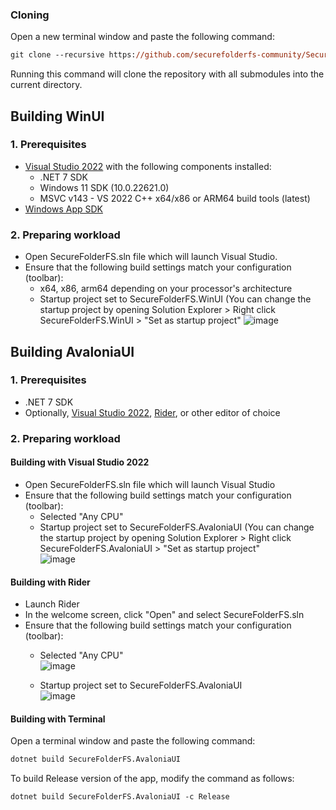 ### Cloning

Open a new terminal window and paste the following command:
```ps
git clone --recursive https://github.com/securefolderfs-community/SecureFolderFS.git
```
Running this command will clone the repository with all submodules into the current directory.

## Building WinUI
### 1. Prerequisites
- [Visual Studio 2022](https://visualstudio.microsoft.com/vs/) with the following components installed:
  - .NET 7 SDK
  - Windows 11 SDK (10.0.22621.0)
  - MSVC v143 - VS 2022 C++ x64/x86 or ARM64 build tools (latest)
- [Windows App SDK](https://learn.microsoft.com/en-us/windows/apps/windows-app-sdk/downloads#current-releases)

### 2. Preparing workload
- Open SecureFolderFS.sln file which will launch Visual Studio.
- Ensure that the following build settings match your configuration (toolbar):
  - x64, x86, arm64 depending on your processor's architecture
  - Startup project set to SecureFolderFS.WinUI (You can change the startup project by opening Solution Explorer > Right click SecureFolderFS.WinUI > "Set as startup project"
  ![image](https://user-images.githubusercontent.com/53011783/216186419-aed03f32-565a-469d-9815-b7ea9206bf57.png)
  
## Building AvaloniaUI

### 1. Prerequisites
- .NET 7 SDK
- Optionally, [Visual Studio 2022](https://visualstudio.microsoft.com/vs/), [Rider](https://www.jetbrains.com/rider), or other editor of choice

### 2. Preparing workload
#### Building with Visual Studio 2022
  - Open SecureFolderFS.sln file which will launch Visual Studio
  - Ensure that the following build settings match your configuration (toolbar):
    - Selected "Any CPU"
    - Startup project set to SecureFolderFS.AvaloniaUI (You can change the startup project by opening Solution Explorer > Right click SecureFolderFS.AvaloniaUI > "Set as startup project"<br/>
    ![image](https://user-images.githubusercontent.com/53011783/216189292-474db056-0e3b-419d-baae-e86e27b7a7e7.png)
  
#### Building with Rider
  - Launch Rider
  - In the welcome screen, click "Open" and select SecureFolderFS.sln
  - Ensure that the following build settings match your configuration (toolbar):
    - Selected "Any CPU"<br/>
    ![image](https://user-images.githubusercontent.com/79316397/216769931-d93fd118-4b9f-4524-b127-1427f9076840.png)

    - Startup project set to SecureFolderFS.AvaloniaUI<br/>
    ![image](https://user-images.githubusercontent.com/79316397/216769910-22452492-e60e-4ee9-8ced-8a7313b94cf8.png)
#### Building with Terminal

Open a terminal window and paste the following command:
```ps
dotnet build SecureFolderFS.AvaloniaUI
```

To build Release version of the app, modify the command as follows:
```ps
dotnet build SecureFolderFS.AvaloniaUI -c Release
```
